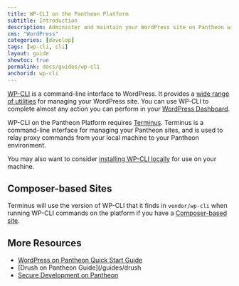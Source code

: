 ```yaml
---
title: WP-CLI on the Pantheon Platform
subtitle: Introduction
description: Administer and maintain your WordPress site on Pantheon with your command-line.
cms: "WordPress"
categories: [develop]
tags: [wp-cli, cli]
layout: guide
showtoc: true
permalink: docs/guides/wp-cli
anchorid: wp-cli
---
```


[WP-CLI](https://make.wordpress.org/cli/handbook/) is a command-line interface to WordPress. It provides a [wide range of utilities](https://developer.wordpress.org/cli/commands/) for managing your WordPress site. You can use WP-CLI to complete almost any action you can perform in your [WordPress Dashboard](/cms-admin#wordpress-dashboard).

WP-CLI on the Pantheon Platform requires [Terminus](/terminus). Terminus is a command-line interface for managing your Pantheon sites, and is used to relay proxy commands from your local machine to your Pantheon environment.

You may also want to consider [installing WP-CLI locally](https://make.wordpress.org/cli/handbook/installing/) for use on your machine.

## Composer-based Sites

Terminus will use the version of WP-CLI that it finds in `vendor/wp-cli` when running WP-CLI commands on the platform if you have a [Composer-based site](/guides/composer).

## More Resources

- [WordPress on Pantheon Quick Start Guide](/guides/wordpress-pantheon)
- [Drush on Pantheon Guide](/guides/drush
- [Secure Development on Pantheon](/guides/secure-development)
